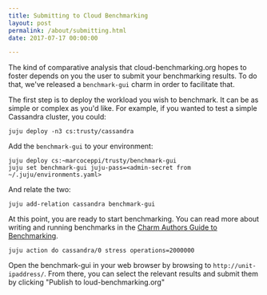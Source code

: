 ```yaml
---
title: Submitting to Cloud Benchmarking
layout: post
permalink: /about/submitting.html
date: 2017-07-17 00:00:00

---
```


The kind of comparative analysis that cloud-benchmarking.org hopes to foster depends on you the user to submit your benchmarking results. To do that, we've released a `benchmark-gui` charm in order to facilitate that.

The first step is to deploy the workload you wish to benchmark. It can be as simple or complex as you'd like. For example, if you wanted to test a simple Cassandra cluster, you could:

```
juju deploy -n3 cs:trusty/cassandra
```


Add the `benchmark-gui` to your environment:


```
juju deploy cs:~marcoceppi/trusty/benchmark-gui
juju set benchmark-gui juju-pass=<admin-secret from ~/.juju/environments.yaml>
```

And relate the two:


```
juju add-relation cassandra benchmark-gui
```

At this point, you are ready to start benchmarking. You can read more about writing and running benchmarks in the [Charm Authors Guide to Benchmarking](https://jujucharms.com/docs/stable/authors-charm-benchmarks).


```
juju action do cassandra/0 stress operations=2000000
```


Open the benchmark-gui in your web browser by browsing to `http://unit-ipaddress/`. From there, you can select the relevant results and submit them by clicking "Publish to loud-benchmarking.org"
